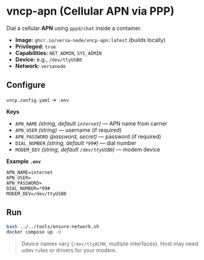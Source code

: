 # vncp-apn (Cellular APN via PPP)

Dial a cellular **APN** using `pppd/chat` inside a container.

- **Image:** `ghcr.io/versa-node/vncp-apn:latest` (builds locally)
- **Privileged:** `true`
- **Capabilities:** `NET_ADMIN`, `SYS_ADMIN`
- **Device:** e.g., `/dev/ttyUSB0`
- **Network:** `versanode`

## Configure

`vncp.config.yaml` → `.env`

**Keys**
- `APN_NAME` *(string, default `internet`)* — APN name from carrier
- `APN_USER` *(string)* — username (if required)
- `APN_PASSWORD` *(password, secret)* — password (if required)
- `DIAL_NUMBER` *(string, default `*99#`)* — dial number
- `MODEM_DEV` *(string, default `/dev/ttyUSB0`)* — modem device

**Example `.env`**
```env
APN_NAME=internet
APN_USER=
APN_PASSWORD=
DIAL_NUMBER=*99#
MODEM_DEV=/dev/ttyUSB0
```

## Run
```bash
bash ../../tools/ensure-network.sh
docker compose up -d
```

> Device names vary (`/dev/ttyACM0`, multiple interfaces). Host may need udev rules or drivers for your modem.
